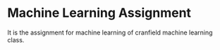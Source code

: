 # Machine Learning Assignment
It is the assignment for machine learning of cranfield machine learning class.
